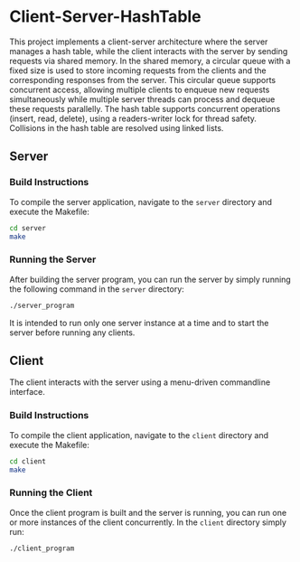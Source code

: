 # Client-Server-HashTable

This project implements a client-server architecture where the server manages a hash table, while the client interacts with the server by sending requests via shared memory. In the shared memory, a circular queue with a fixed size is used to store incoming requests from the clients and the corresponding responses from the server. This circular queue supports concurrent access, allowing multiple clients to enqueue new requests simultaneously while multiple server threads can process and dequeue these requests parallelly. The hash table supports concurrent operations (insert, read, delete), using a readers-writer lock for thread safety. Collisions in the hash table are resolved using linked lists.

## Server
### Build Instructions

To compile the server application, navigate to the `server` directory and execute the Makefile:

```bash
cd server
make
```

### Running the Server

After building the server program, you can run the server by simply running the following command in the `server` directory:

```bash
./server_program
```

It is intended to run only one server instance at a time and to start the server before running any clients.

## Client

The client interacts with the server using a menu-driven commandline interface.

### Build Instructions

To compile the client application, navigate to the `client` directory and execute the Makefile:

```bash
cd client
make
```

### Running the Client

Once the client program is built and the server is running, you can run one or more instances of the client concurrently. In the `client` directory simply run:

```bash
./client_program
```
